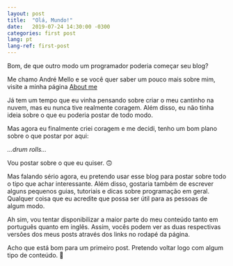 ```yaml
---
layout: post
title:  "Olá, Mundo!"
date:   2019-07-24 14:30:00 -0300
categories: first post
lang: pt
lang-ref: first-post
---
```

Bom, de que outro modo um programador poderia começar seu blog?

Me chamo André Mello e se você quer saber um pouco mais sobre mim, visite a minha página [About me](https://atgmello.github.io/about/)

Já tem um tempo que eu vinha pensando sobre criar o meu cantinho na nuvem, mas eu nunca tive realmente coragem. Além disso, eu não tinha ideia sobre o que eu poderia postar de todo modo.

Mas agora eu finalmente criei coragem e me decidi, tenho um bom plano sobre o que postar por aqui:

*...drum rolls...*

Vou postar sobre o que eu quiser. 🙃

Mas falando sério agora, eu pretendo usar esse blog para postar sobre todo o tipo que achar interessante. Além disso, gostaria também de escrever alguns pequenos guias, tutoriais e dicas sobre programação em geral. Qualquer coisa que eu acredite que possa ser útil para as pessoas de algum modo.

Ah sim, vou tentar disponibilizar a maior parte do meu conteúdo tanto em português quanto em inglês. Assim, vocês podem ver as duas respectivas versões dos meus posts através dos links no rodapé da página.

Acho que está bom para um primeiro post. Pretendo voltar logo com algum tipo de conteúdo. 🙂
